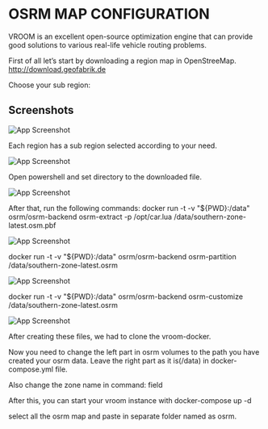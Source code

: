 
# OSRM MAP CONFIGURATION

VROOM is an excellent open-source optimization engine that can provide good solutions to various real-life vehicle routing problems.


First of all let’s start by downloading a region map in OpenStreeMap. http://download.geofabrik.de

Choose your sub region:





## Screenshots
![App Screenshot](https://i.ibb.co/N6pt2gD/Screenshot-114.png)

Each region has a sub region selected according to your need.

![App Screenshot](https://i.ibb.co/6XnvSHK/Screenshot-113.png)

Open powershell and set directory to the downloaded file.

![App Screenshot](https://i.ibb.co/Hq829J9/Screenshot-115.png)

After that, run the following commands: 
docker run -t -v "${PWD}:/data" osrm/osrm-backend osrm-extract -p /opt/car.lua /data/southern-zone-latest.osm.pbf

![App Screenshot](https://i.ibb.co/GdrGy4M/Screenshot-116.png)

docker run -t -v "${PWD}:/data" osrm/osrm-backend osrm-partition /data/southern-zone-latest.osrm

![App Screenshot](https://i.ibb.co/PGHQn52/Screenshot-117.png)

docker run -t -v "${PWD}:/data" osrm/osrm-backend osrm-customize /data/southern-zone-latest.osrm

![App Screenshot](https://i.ibb.co/MB1kq8y/Screenshot-118.png)

After creating these files, we had to clone the vroom-docker.

Now you need to change the left part in osrm volumes to the path you have created your osrm data. Leave the right part as it is(/data) in docker-compose.yml file.

Also change the zone name in command: field

After this, you can start your vroom instance with docker-compose up -d

select all the osrm map and paste in separate folder named as osrm.

